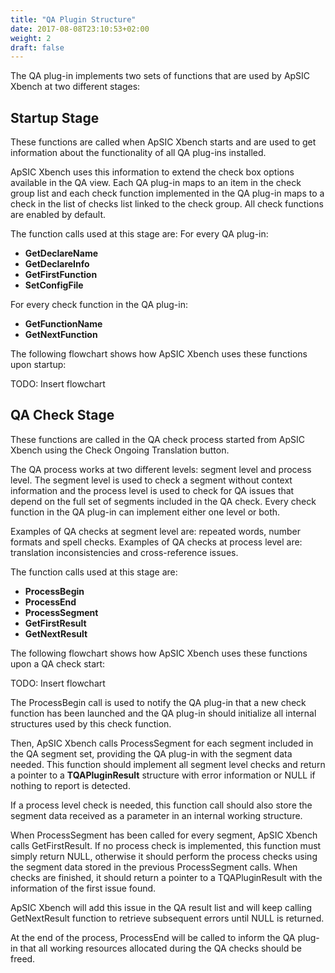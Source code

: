 ```yaml
---
title: "QA Plugin Structure"
date: 2017-08-08T23:10:53+02:00
weight: 2
draft: false
---
```


The QA plug-in implements two sets of functions that are used by ApSIC Xbench
at two different stages:

## Startup Stage

These functions are called when ApSIC Xbench starts and are used to get
information about the functionality of all QA plug-ins installed.

ApSIC Xbench uses this information to extend the check box options available
in the QA view. Each QA plug-in maps to an item in the check group list and
each check function implemented in the QA plug-in maps to a check in the list
of checks list linked to the check group. All check functions are enabled by
default.

The function calls used at this stage are: For every QA plug-in:

* **GetDeclareName**
* **GetDeclareInfo**
* **GetFirstFunction**
* **SetConfigFile**

For every check function in the QA plug-in:

* **GetFunctionName**
* **GetNextFunction**

The following flowchart shows how ApSIC Xbench uses these functions upon
startup:

TODO: Insert flowchart

## QA Check Stage

These functions are called in the QA check process started from ApSIC Xbench
using the Check Ongoing Translation button.

The QA process works at two different levels: segment level and process level.
The segment level is used to check a segment without context information and
the process level is used to check for QA issues that depend on the full set
of segments included in the QA check. Every check function in the QA plug-in
can implement either one level or both.

Examples of QA checks at segment level are: repeated words, number formats
and spell checks. Examples of QA checks at process level are: translation
inconsistencies and cross-reference issues.

The function calls used at this stage are:

* **ProcessBegin**
* **ProcessEnd**
* **ProcessSegment**
* **GetFirstResult** 
* **GetNextResult**

The following flowchart shows how ApSIC Xbench uses these functions upon a QA
check start:

TODO: Insert flowchart

The ProcessBegin call is used to notify the QA plug-in that a new check function
has been launched and the QA plug-in should initialize all internal structures
used by this check function.

Then, ApSIC Xbench calls ProcessSegment for each segment included in the QA
segment set, providing the QA plug-in with the segment data needed. This function
should implement all segment level checks and return a pointer to a
**TQAPluginResult** structure with error information or NULL if nothing to report
is detected.

If a process level check is needed, this function call should also store the
segment data received as a parameter in an internal working structure.

When ProcessSegment has been called for every segment, ApSIC Xbench calls
GetFirstResult. If no process check is implemented, this function must simply
return NULL, otherwise it should perform the process checks using the segment
data stored in the previous ProcessSegment calls. When checks are finished, it
should return a pointer to a TQAPluginResult with the information of the first
issue found.

ApSIC Xbench will add this issue in the QA result list and will keep calling
GetNextResult function to retrieve subsequent errors until NULL is returned.

At the end of the process, ProcessEnd will be called to inform the QA plug-in
that all working resources allocated during the QA checks should be freed.